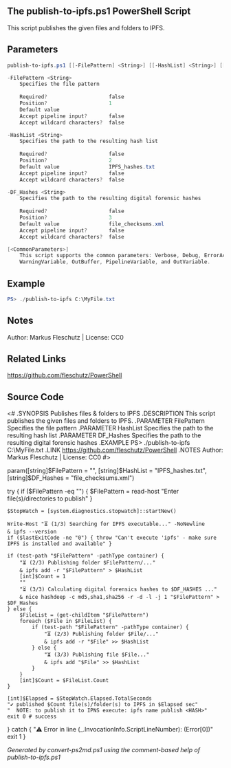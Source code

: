 ## The publish-to-ipfs.ps1 PowerShell Script

This script publishes the given files and folders to IPFS.

## Parameters
```powershell
publish-to-ipfs.ps1 [[-FilePattern] <String>] [[-HashList] <String>] [[-DF_Hashes] <String>] [<CommonParameters>]

-FilePattern <String>
    Specifies the file pattern
    
    Required?                    false
    Position?                    1
    Default value                
    Accept pipeline input?       false
    Accept wildcard characters?  false

-HashList <String>
    Specifies the path to the resulting hash list
    
    Required?                    false
    Position?                    2
    Default value                IPFS_hashes.txt
    Accept pipeline input?       false
    Accept wildcard characters?  false

-DF_Hashes <String>
    Specifies the path to the resulting digital forensic hashes
    
    Required?                    false
    Position?                    3
    Default value                file_checksums.xml
    Accept pipeline input?       false
    Accept wildcard characters?  false

[<CommonParameters>]
    This script supports the common parameters: Verbose, Debug, ErrorAction, ErrorVariable, WarningAction, 
    WarningVariable, OutBuffer, PipelineVariable, and OutVariable.
```

## Example
```powershell
PS> ./publish-to-ipfs C:\MyFile.txt

```

## Notes
Author: Markus Fleschutz | License: CC0

## Related Links
https://github.com/fleschutz/PowerShell

## Source Code
<#
.SYNOPSIS
	Publishes files & folders to IPFS
.DESCRIPTION
	This script publishes the given files and folders to IPFS.
.PARAMETER FilePattern
	Specifies the file pattern
.PARAMETER HashList
	Specifies the path to the resulting hash list
.PARAMETER DF_Hashes
	Specifies the path to the resulting digital forensic hashes
.EXAMPLE
	PS> ./publish-to-ipfs C:\MyFile.txt
.LINK
	https://github.com/fleschutz/PowerShell
.NOTES
	Author: Markus Fleschutz | License: CC0
#>

param([string]$FilePattern = "", [string]$HashList = "IPFS_hashes.txt", [string]$DF_Hashes = "file_checksums.xml")

try {
	if ($FilePattern -eq "") { $FilePattern = read-host "Enter file(s)/directories to publish" }

	$StopWatch = [system.diagnostics.stopwatch]::startNew()

	Write-Host "⏳ (1/3) Searching for IPFS executable..." -NoNewline
	& ipfs --version
	if ($lastExitCode -ne "0") { throw "Can't execute 'ipfs' - make sure IPFS is installed and available" }

	if (test-path "$FilePattern" -pathType container) {
		"⏳ (2/3) Publishing folder $FilePattern/..."
		& ipfs add -r "$FilePattern" > $HashList
		[int]$Count = 1
		""
		"⏳ (3/3) Calculating digital forensics hashes to $DF_HASHES ..."
		& nice hashdeep -c md5,sha1,sha256 -r -d -l -j 1 "$FilePattern" > $DF_Hashes
	} else {
		$FileList = (get-childItem "$FilePattern")
		foreach ($File in $FileList) {
			if (test-path "$FilePattern" -pathType container) {
				"⏳ (2/3) Publishing folder $File/..."
				& ipfs add -r "$File" >> $HashList
			} else {
				"⏳ (3/3) Publishing file $File..."
				& ipfs add "$File" >> $HashList
			}
		}
		[int]$Count = $FileList.Count
	}

	[int]$Elapsed = $StopWatch.Elapsed.TotalSeconds
	"✔️ published $Count file(s)/folder(s) to IPFS in $Elapsed sec"
	"  NOTE: to publish it to IPNS execute: ipfs name publish <HASH>"
	exit 0 # success
} catch {
	"⚠️ Error in line $($_.InvocationInfo.ScriptLineNumber): $($Error[0])"
	exit 1
}

*Generated by convert-ps2md.ps1 using the comment-based help of publish-to-ipfs.ps1*
